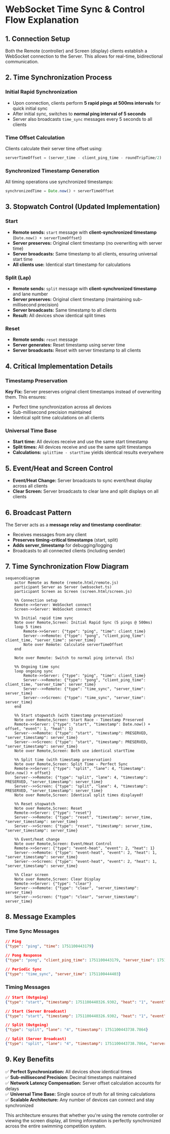 # WebSocket Time Sync & Control Flow Explanation

## 1. Connection Setup
Both the Remote (controller) and Screen (display) clients establish a WebSocket connection to the Server. This allows for real-time, bidirectional communication.

## 2. Time Synchronization Process

### Initial Rapid Synchronization
- Upon connection, clients perform **5 rapid pings at 500ms intervals** for quick initial sync
- After initial sync, switches to **normal ping interval of 5 seconds**
- Server also broadcasts `time_sync` messages every 5 seconds to all clients

### Time Offset Calculation
Clients calculate their server time offset using:
```javascript
serverTimeOffset = (server_time - client_ping_time - roundTripTime/2)
```

### Synchronized Timestamp Generation
All timing operations use synchronized timestamps:
```javascript
synchronizedTime = Date.now() + serverTimeOffset
```

## 3. Stopwatch Control (Updated Implementation)

### Start
- **Remote sends:** `start` message with **client-synchronized timestamp** (`Date.now() + serverTimeOffset`)
- **Server preserves:** Original client timestamp (no overwriting with server time)
- **Server broadcasts:** Same timestamp to all clients, ensuring universal start time
- **All clients use:** Identical start timestamp for calculations

### Split (Lap) 
- **Remote sends:** `split` message with **client-synchronized timestamp** and lane number
- **Server preserves:** Original client timestamp (maintaining sub-millisecond precision)
- **Server broadcasts:** Same timestamp to all clients
- **Result:** All devices show identical split times

### Reset
- **Remote sends:** `reset` message
- **Server generates:** Reset timestamp using server time
- **Server broadcasts:** Reset with server timestamp to all clients

## 4. Critical Implementation Details

### Timestamp Preservation
**Key Fix:** Server preserves original client timestamps instead of overwriting them. This ensures:
- Perfect time synchronization across all devices
- Sub-millisecond precision maintained
- Identical split time calculations on all clients

### Universal Time Base
- **Start time:** All devices receive and use the same start timestamp
- **Split times:** All devices receive and use the same split timestamps  
- **Calculations:** `splitTime - startTime` yields identical results everywhere

## 5. Event/Heat and Screen Control
- **Event/Heat Change:** Server broadcasts to sync event/heat display across all clients
- **Clear Screen:** Server broadcasts to clear lane and split displays on all clients

## 6. Broadcast Pattern
The Server acts as a **message relay and timestamp coordinator**:
- Receives messages from any client
- **Preserves timing-critical timestamps** (start, split)
- **Adds server_timestamp** for debugging/logging
- Broadcasts to all connected clients (including sender)

## 7. Time Synchronization Flow Diagram

```mermaid
sequenceDiagram
    actor Remote as Remote (remote.html/remote.js)
    participant Server as Server (websocket.ts)
    participant Screen as Screen (screen.html/screen.js)

    %% Connection setup
    Remote->>Server: WebSocket connect
    Screen->>Server: WebSocket connect

    %% Initial rapid time sync
    Note over Remote,Screen: Initial Rapid Sync (5 pings @ 500ms)
    loop 5 times
        Remote->>Server: {"type": "ping", "time": client_time}
        Server-->>Remote: {"type": "pong", "client_ping_time": client_time, "server_time": server_time}
        Note over Remote: Calculate serverTimeOffset
    end
    
    Note over Remote: Switch to normal ping interval (5s)

    %% Ongoing time sync
    loop ongoing sync
        Remote->>Server: {"type": "ping", "time": client_time}
        Server-->>Remote: {"type": "pong", "client_ping_time": client_time, "server_time": server_time}
        Server-->>Remote: {"type": "time_sync", "server_time": server_time}
        Server-->>Screen: {"type": "time_sync", "server_time": server_time}
    end

    %% Start stopwatch (with timestamp preservation)
    Note over Remote,Screen: Start Race - Timestamp Preserved
    Remote->>Server: {"type": "start", "timestamp": Date.now() + offset, "event": 1, "heat": 1}
    Server-->>Remote: {"type": "start", "timestamp": PRESERVED, "server_timestamp": server_time}
    Server-->>Screen: {"type": "start", "timestamp": PRESERVED, "server_timestamp": server_time}
    Note over Remote,Screen: Both use identical startTime

    %% Split time (with timestamp preservation)
    Note over Remote,Screen: Split Time - Perfect Sync
    Remote->>Server: {"type": "split", "lane": 4, "timestamp": Date.now() + offset}
    Server-->>Remote: {"type": "split", "lane": 4, "timestamp": PRESERVED, "server_timestamp": server_time}
    Server-->>Screen: {"type": "split", "lane": 4, "timestamp": PRESERVED, "server_timestamp": server_time}
    Note over Remote,Screen: Identical split times displayed!

    %% Reset stopwatch
    Note over Remote,Screen: Reset
    Remote->>Server: {"type": "reset"}
    Server-->>Remote: {"type": "reset", "timestamp": server_time, "server_timestamp": server_time}
    Server-->>Screen: {"type": "reset", "timestamp": server_time, "server_timestamp": server_time}

    %% Event/heat change
    Note over Remote,Screen: Event/Heat Control
    Remote->>Server: {"type": "event-heat", "event": 2, "heat": 1}
    Server-->>Remote: {"type": "event-heat", "event": 2, "heat": 1, "server_timestamp": server_time}
    Server-->>Screen: {"type": "event-heat", "event": 2, "heat": 1, "server_timestamp": server_time}

    %% Clear screen
    Note over Remote,Screen: Clear Display
    Remote->>Server: {"type": "clear"}
    Server-->>Remote: {"type": "clear", "server_timestamp": server_time}
    Server-->>Screen: {"type": "clear", "server_timestamp": server_time}
```

## 8. Message Examples

### Time Sync Messages
```json
// Ping
{"type": "ping", "time": 1751100443179}

// Pong Response
{"type": "pong", "client_ping_time": 1751100443179, "server_time": 1751100443317}

// Periodic Sync
{"type": "time_sync", "server_time": 1751100444403}
```

### Timing Messages
```json
// Start (Outgoing)
{"type": "start", "timestamp": 1751100440326.9302, "heat": "1", "event": "1"}

// Start (Server Broadcast)
{"type": "start", "timestamp": 1751100440326.9302, "heat": "1", "event": "1", "server_timestamp": 1751100440330}

// Split (Outgoing)  
{"type": "split", "lane": "4", "timestamp": 1751100443738.7864}

// Split (Server Broadcast)
{"type": "split", "lane": "4", "timestamp": 1751100443738.7864, "server_timestamp": 1751100443741}
```

## 9. Key Benefits

✅ **Perfect Synchronization:** All devices show identical times  
✅ **Sub-millisecond Precision:** Decimal timestamps maintained  
✅ **Network Latency Compensation:** Server offset calculation accounts for delays  
✅ **Universal Time Base:** Single source of truth for all timing calculations  
✅ **Scalable Architecture:** Any number of devices can connect and stay synchronized  

This architecture ensures that whether you're using the remote controller or viewing the screen display, all timing information is perfectly synchronized across the entire swimming competition system.
